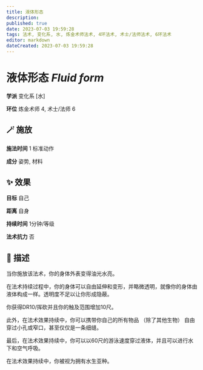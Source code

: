 ```yaml
---
title: 液体形态
description: 
published: true
date: 2023-07-03 19:59:28
tags: 法术, 变化系, 水, 炼金术师法术, 4环法术, 术士/法师法术, 6环法术
editor: markdown
dateCreated: 2023-07-03 19:59:28
---
```


# **液体形态** *Fluid form*

**学派** 变化系 \[水\] 

**环位** 炼金术师 4, 术士/法师 6

## 🪄 施放

**施法时间** 1 标准动作

**成分** 姿势, 材料

## ✨ 效果 

**目标** 自己 

**距离** 自身  

**持续时间** 1分钟/等级 

**法术抗力** 否

## 📖 描述

当你施放该法术，你的身体外表变得油光水亮。

在法术持续过程中，你的身体可以自由延伸和变形，并略微透明，就像你的身体由液体构成一样。透明度不足以让你形成隐蔽。

你获得DR10/挥砍并且你的触及范围增加10尺。

此外，在法术效果持续中，你可以携带你自己的所有物品 （除了其他生物） 自由穿过小孔或窄口，甚至仅仅是一条细缝。

最后，在法术效果持续中，你可以以60尺的游泳速度穿过液体，并且可以进行水下和空气呼吸。

在法术效果持续中，你被视为拥有水生亚种。
    